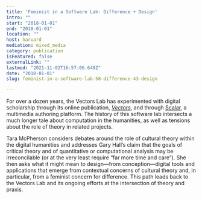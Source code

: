 ```yaml
---
title: 'Feminist in a Software Lab: Difference + Design'
intro: ""
start: "2018-01-01"
end: "2018-01-01"
location: ""
host: harvard
mediation: mixed_media
category: publication
isFeatured: false
externalLink: ""
lastmod: "2021-11-02T16:57:06.649Z"
date: "2018-01-01"
slug: feminist-in-a-software-lab-58-difference-43-design

---
```

For over a dozen years, the Vectors Lab has experimented with digital scholarship through its online publication, *[Vectors](http://vectorsjournal.org/issues/index.php?issue=7)*, and through [Scalar](http://scalar.usc.edu/scalar/), a multimedia authoring platform. The history of this software lab intersects a much longer tale about computation in the humanities, as well as tensions about the role of theory in related projects.

Tara McPherson considers debates around the role of cultural theory within the digital humanities and addresses Gary Hall’s claim that the goals of critical theory and of quantitative or computational analysis may be irreconcilable (or at the very least require “far more time and care”). She then asks what it might mean to design—from conception—digital tools and applications that emerge from contextual concerns of cultural theory and, in particular, from a feminist concern for difference. This path leads back to the Vectors Lab and its ongoing efforts at the intersection of theory and praxis.